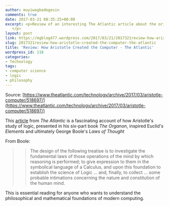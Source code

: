 ```yaml
---
author: muyiwagbadegesin
comments: true
date: 2017-03-21 08:35:25+00:00
excerpt: <p>Review of an interesting The Atlantic article about the origins of computing.
   </p>
layout: post
link: https://mgblog477.wordpress.com/2017/03/21/2017321review-how-aristotle-created-the-computer-the-atlantic/
slug: 2017321review-how-aristotle-created-the-computer-the-atlantic
title: 'Review: How Aristotle Created the Computer - The Atlantic'
wordpress_id: 118
categories:
- Technology
tags:
- computer science
- logic
- philosophy
---
```


Source: [https://www.theatlantic.com/technology/archive/2017/03/aristotle-computer/518697/](https://www.theatlantic.com/technology/archive/2017/03/aristotle-computer/518697/)




This [article](https://www.theatlantic.com/technology/archive/2017/03/aristotle-computer/518697/) from _The Atlantic_ is a fascinating account of how Aristotle's study of logic, presented in his six-part book _The Organon_, inspired Euclid's _Elements_ and ultimately George Boole's _Laws of Thought_




From Boole: 




<blockquote>

> 
> The design of the following treatise is to investigate the fundamental laws of those operations of the mind by which reasoning is performed; to give expression to them in the symbolical language of a Calculus, and upon this foundation to establish the science of Logic ... and, finally, to collect ... some probable intimations concerning the nature and constitution of the human mind.
> 
> 
</blockquote>




This is essential reading for anyone who wants to understand the philosophical and mathematical foundations of modern computing.
